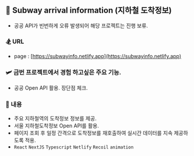 ## 🚉 Subway arrival information (지하철 도착정보)

- 공공 API가 빈번하게 오류 발생되어 해당 프로젝트는 진행 보류.

### 🏂 URL

- page : [https://subwayinfo.netlify.app](https://subwayinfo.netlify.app)

### 🛩 금번 프로젝트에서 경험 하고싶은 주요 기능.
- 공공 Open API 활용. 장단점 체크.

### 🪬 내용

- 주요 지하철역의 도착정보 정보를 제공.
- 서울 지하철도착정보 Open API를 활용.
- 페이지 조회 후 일정 간격으로 도착정보를 재호출하여 실시간 데이터를 지속 제공하도록 적용.
- `React` `NextJS` `Typescript` `Netlify` `Recoil` `animation`
